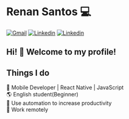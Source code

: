 # Renan Santos 💻

[![Gmail](https://img.shields.io/badge/-Gmail-black?logo=gmail&logoColor=whitesmoke&labelColor=grey)](mailto:renankanu@gmail.com)
[![Linkedin](https://img.shields.io/badge/-Linkedin-black?logo=linkedin&logoColor=whitesmoke&labelColor=grey)](https://www.linkedin.com/in/renansantosbr/) [![Linkedin](https://img.shields.io/badge/-Renankanu-black?logo=tor&logoColor=whitesmoke&labelColor=grey)](https://www.renankanu.com.br)


<h2>Hi! 👋 Welcome to my profile!</h2>

## Things I do
📱  Mobile Developer | React Native | JavaScript<br>
🌎  English student(Beginner)<br>
🔧  Use automation to increase productivity<br>
💼  Work remotely<br>
